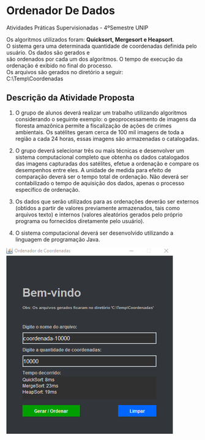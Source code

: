 # Ordenador De Dados
Atividades Práticas Supervisionadas - 4ºSemestre UNIP

Os algoritmos utilizados foram: **Quicksort, Mergesort e Heapsort**.    
O sistema gera uma determinada quantidade de coordenadas definida pelo usuário. Os dados são gerados e    
são ordenados por cada um dos algoritmos. O tempo de execução da ordenação é exibido no final do processo.   
Os arquivos são gerados no diretório a seguir:   
      C:\Temp\Coordenadas

## Descrição da Atividade Proposta

1) O grupo de alunos deverá realizar um trabalho utilizando algoritmos
considerando o seguinte exemplo: o geoprocessamento de imagens da floresta
amazônica permite a fiscalização de ações de crimes ambientais. Os satélites
geram cerca de 100 mil imagens de toda a região a cada 24 horas, essas
imagens são armazenadas o catalogadas.

2) O grupo deverá selecionar três ou mais técnicas e desenvolver um sistema
computacional completo que obtenha os dados catalogados das imagens
capturadas dos satélites, efetue a ordenação e compare os desempenhos entre
eles. A unidade de medida para efeito de comparação deverá ser o tempo total
de ordenação. Não deverá ser contabilizado o tempo de aquisição dos dados,
apenas o processo específico de ordenação.

3) Os dados que serão utilizados para as ordenações deverão ser externos
(obtidos a partir de valores previamente armazenados, tais como arquivos
texto) e internos (valores aleatórios gerados pelo próprio programa ou
fornecidos diretamente pelo usuário).

4) O sistema computacional deverá ser desenvolvido utilizando a linguagem de
programação Java.

![Screenshot](docs/screenshot.PNG)

